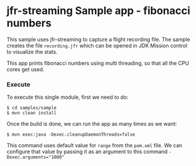 # jfr-streaming Sample app - fibonacci numbers

This sample uses jfr-streaming to capture a flight recording file. The sample creates the file `recording.jfr` which can be opened in JDK Mission control to visualize the stats.

This app prints fibonacci numbers using multi threading, so that all the CPU cores get used.

### Execute

To execute this single module, first we need to do:
```shell
$ cd samples/sample
$ mvn clean install
```
Once the build is done, we can run the app as many times as we want:
```shell
$ mvn exec:java -Dexec.cleanupDaemonThreads=false
```
This command uses default value for `range` from the `pom.xml` file. We can configure that value by passing it as an argument to this command `-Dexec.arguments="1000"`